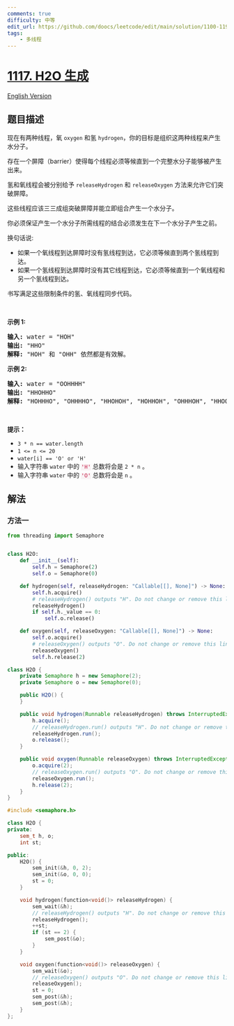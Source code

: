 ```yaml
---
comments: true
difficulty: 中等
edit_url: https://github.com/doocs/leetcode/edit/main/solution/1100-1199/1117.Building%20H2O/README.md
tags:
    - 多线程
---
```


<!-- problem:start -->

# [1117. H2O 生成](https://leetcode.cn/problems/building-h2o)

[English Version](/solution/1100-1199/1117.Building%20H2O/README_EN.md)

## 题目描述

<!-- description:start -->

<p>现在有两种线程，氧 <code>oxygen</code> 和氢 <code>hydrogen</code>，你的目标是组织这两种线程来产生水分子。</p>

<p>存在一个屏障（barrier）使得每个线程必须等候直到一个完整水分子能够被产生出来。</p>

<p>氢和氧线程会被分别给予 <code>releaseHydrogen</code> 和 <code>releaseOxygen</code> 方法来允许它们突破屏障。</p>

<p>这些线程应该三三成组突破屏障并能立即组合产生一个水分子。</p>

<p>你必须保证产生一个水分子所需线程的结合必须发生在下一个水分子产生之前。</p>

<p>换句话说:</p>

<ul>
	<li>如果一个氧线程到达屏障时没有氢线程到达，它必须等候直到两个氢线程到达。</li>
	<li>如果一个氢线程到达屏障时没有其它线程到达，它必须等候直到一个氧线程和另一个氢线程到达。</li>
</ul>

<p>书写满足这些限制条件的氢、氧线程同步代码。</p>

<p>&nbsp;</p>

<p><strong>示例 1:</strong></p>

<pre>
<strong>输入: </strong>water = "HOH"
<strong>输出: </strong>"HHO"
<strong>解释:</strong> "HOH" 和 "OHH" 依然都是有效解。
</pre>

<p><strong>示例 2:</strong></p>

<pre>
<strong>输入: </strong>water = "OOHHHH"
<strong>输出: </strong>"HHOHHO"
<strong>解释:</strong> "HOHHHO", "OHHHHO", "HHOHOH", "HOHHOH", "OHHHOH", "HHOOHH", "HOHOHH" 和 "OHHOHH" 依然都是有效解。
</pre>

<p>&nbsp;</p>

<p><strong>提示：</strong></p>

<ul>
	<li><code>3 * n == water.length</code></li>
	<li><code>1 &lt;= n &lt;= 20</code></li>
	<li><code>water[i] == 'O' or 'H'</code></li>
	<li>输入字符串&nbsp;<code>water</code>&nbsp;中的 <font color="#c7254e"><font face="Menlo, Monaco, Consolas, Courier New, monospace"><span style="font-size:12.6px"><span style="background-color:#f9f2f4">'H'</span></span></font></font>&nbsp;总数将会是 <code>2 * n</code> 。</li>
	<li>输入字符串&nbsp;<code>water</code>&nbsp;中的 <font color="#c7254e"><font face="Menlo, Monaco, Consolas, Courier New, monospace"><span style="font-size:12.6px"><span style="background-color:#f9f2f4">'O'</span></span></font></font>&nbsp;总数将会是 <code>n</code> 。</li>
</ul>

<!-- description:end -->

## 解法

<!-- solution:start -->

### 方法一

<!-- tabs:start -->

```python
from threading import Semaphore


class H2O:
    def __init__(self):
        self.h = Semaphore(2)
        self.o = Semaphore(0)

    def hydrogen(self, releaseHydrogen: "Callable[[], None]") -> None:
        self.h.acquire()
        # releaseHydrogen() outputs "H". Do not change or remove this line.
        releaseHydrogen()
        if self.h._value == 0:
            self.o.release()

    def oxygen(self, releaseOxygen: "Callable[[], None]") -> None:
        self.o.acquire()
        # releaseOxygen() outputs "O". Do not change or remove this line.
        releaseOxygen()
        self.h.release(2)
```

```java
class H2O {
    private Semaphore h = new Semaphore(2);
    private Semaphore o = new Semaphore(0);

    public H2O() {
    }

    public void hydrogen(Runnable releaseHydrogen) throws InterruptedException {
        h.acquire();
        // releaseHydrogen.run() outputs "H". Do not change or remove this line.
        releaseHydrogen.run();
        o.release();
    }

    public void oxygen(Runnable releaseOxygen) throws InterruptedException {
        o.acquire(2);
        // releaseOxygen.run() outputs "O". Do not change or remove this line.
        releaseOxygen.run();
        h.release(2);
    }
}
```

```cpp
#include <semaphore.h>

class H2O {
private:
    sem_t h, o;
    int st;

public:
    H2O() {
        sem_init(&h, 0, 2);
        sem_init(&o, 0, 0);
        st = 0;
    }

    void hydrogen(function<void()> releaseHydrogen) {
        sem_wait(&h);
        // releaseHydrogen() outputs "H". Do not change or remove this line.
        releaseHydrogen();
        ++st;
        if (st == 2) {
            sem_post(&o);
        }
    }

    void oxygen(function<void()> releaseOxygen) {
        sem_wait(&o);
        // releaseOxygen() outputs "O". Do not change or remove this line.
        releaseOxygen();
        st = 0;
        sem_post(&h);
        sem_post(&h);
    }
};
```

<!-- tabs:end -->

<!-- solution:end -->

<!-- problem:end -->
